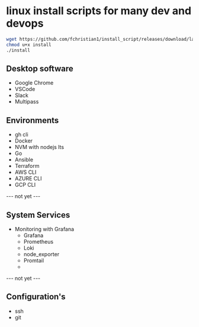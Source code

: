 # linux install scripts for many dev and devops
```bash
wget https://github.com/fchristian1/install_script/releases/download/latest/install
chmod u+x install
./install
```
## Desktop software
- Google Chrome
- VSCode
- Slack
- Multipass

## Environments
- gh cli
- Docker
- NVM with nodejs lts
- Go
- Ansible
- Terraform
- AWS CLI
- AZURE CLI
- GCP CLI

--- not yet ---

## System Services
- Monitoring with Grafana
  - Grafana
  - Prometheus
  - Loki
  - node_exporter
  - Promtail
  - 
--- not yet ---

## Configuration's
- ssh
- git
